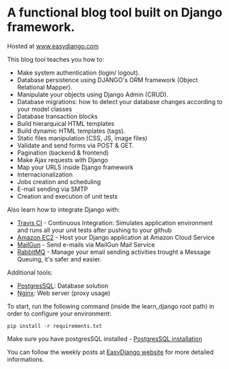 # A functional blog tool built on Django framework. 

Hosted at www.easydjango.com

This blog tool teaches you how to:
* Make system authentication (login/ logout).
* Database persistence using DJANGO's ORM framework (Object Relational Mapper).
* Manipulate your objects using Django Admin (CRUD).
* Database migrations: how to detect your database changes according to your model classes
* Database transaction blocks
* Build hierarquical HTML templates
* Build dynamic HTML templates (tags).
* Static files manipulation (CSS, JS, image files)
* Validate and send forms via POST & GET.
* Pagination (backend & frontend)
* Make Ajax requests with Django
* Map your URLS inside Django framework
* Internacionalization
* Jobs creation and scheduling
* E-mail sending via SMTP
* Creation and execution of unit tests

Also learn how to integrate Django with:
* [Travis CI](https://travis-ci.org/) - Continuous Integration: Simulates application environment and runs all your unit tests after pushing to your github
* [Amazon EC2](https://aws.amazon.com/ec2/) - Host your Django application at Amazon Cloud Service
* [MailGun](https://mailgun.com/) - Send e-mails via MailGun Mail Service
* [RabbitMQ](https://www.rabbitmq.com/) - Manage your email sending activities trought a Message Queuing, it's safer and easier.


Additional tools:
* [PostgresSQL](http://www.postgresql.org/): Database solution
* [Nginx](http://wiki.nginx.org/Main): Web server (proxy usage)


To start, run the following command (inside the learn_django root path) in order to configure your environment:
```shellscript
pip install -r requirements.txt
```
Make sure you have postgresSQL installed - [PostgresSQL installation](http://www.postgresql.org/download/) 

You can follow the weekly posts at [EasyDjango website](http://www.easydjango.com) for more detailed informations.